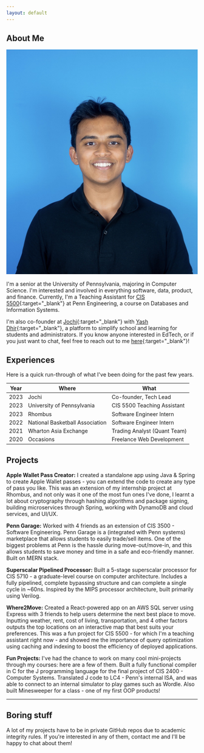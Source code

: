 ```yaml
---
layout: default
---
```


## About Me

<img class="profile-picture" src="compressed_headshot.jpg">

I'm a senior at the University of Pennsylvania, majoring in Computer Science. I'm interested and involved in everything software, data, product, and finance. Currently, I'm a Teaching Assistant for [CIS 5500](https://online.seas.upenn.edu/courses/cis-550-database-information-systems/){:target="\_blank"} at Penn Engineering, a course on Databases and Information Systems.

I'm also co-founder at [Jochi](https://www.jochi.info/){:target="\_blank"} with [Yash Dhir](https://www.linkedin.com/in/yashdhir/){:target="\_blank"}, a platform to simplify school and learning for students and administrators. If you know anyone interested in EdTech, or if you just want to chat, feel free to reach out to me [here](https://www.linkedin.com/in/rahul-nambiar27/){:target="\_blank"}!

## Experiences

Here is a quick run-through of what I've been doing for the past few years.

| Year | Where                           | What                         |
| ---- | ------------------------------- | ---------------------------- |
| 2023 | Jochi                           | Co-founder, Tech Lead        |
| 2023 | University of Pennsylvania      | CIS 5500 Teaching Assistant  |
| 2023 | Rhombus                         | Software Engineer Intern     |
| 2022 | National Basketball Association | Software Engineer Intern     |
| 2021 | Wharton Asia Exchange           | Trading Analyst (Quant Team) |
| 2020 | Occasions                       | Freelance Web Development    |

## Projects

**Apple Wallet Pass Creator:** I created a standalone app using Java & Spring to create Apple Wallet passes - you can extend the code to create any type of pass you like. This was an extension of my internship project at Rhombus, and not only was it one of the most fun ones I've done, I learnt a lot about cryptography through hashing algorithms and package signing, building microservices through Spring, working with DynamoDB and cloud services, and UI/UX.

**Penn Garage:** Worked with 4 friends as an extension of CIS 3500 - Software Engineering. Penn Garage is a (integrated with Penn systems) marketplace that allows students to easily trade/sell items. One of the biggest problems at Penn is the hassle during move-out/move-in, and this allows students to save money and time in a safe and eco-friendly manner. Built on MERN stack.

**Superscalar Pipelined Processor:** Built a 5-stage superscalar processor for CIS 5710 - a graduate-level course on computer architecture. Includes a fully pipelined, complete bypassing structure and can complete a single cycle in ~60ns. Inspired by the MIPS processor architecture, built primarily using Verilog.

**Where2Move:** Created a React-powered app on an AWS SQL server using Express with 3 friends to help users determine the next best place to move. Inputting weather, rent, cost of living, transportation, and 4 other factors outputs the top locations on an interactive map that best suits your preferences. This was a fun project for CIS 5500 - for which I'm a teaching assistant right now - and showed me the importance of query optimization using caching and indexing to boost the efficiency of deployed applications.

**Fun Projects:** I've had the chance to work on many cool mini-projects through my courses: here are a few of them. Built a fully functional compiler in C for the J programming language for the final project of CIS 2400 - Computer Systems. Translated J code to LC4 - Penn's internal ISA, and was able to connect to an internal simulator to play games such as Wordle. Also built Minesweeper for a class - one of my first OOP products!

---

## Boring stuff

A lot of my projects have to be in private GitHub repos due to academic integrity rules. If you're interested in any of them, contact me and I'll be happy to chat about them!
